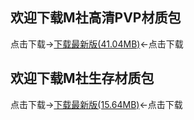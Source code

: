 ## 欢迎下载M社高清PVP材质包

点击下载→[下载最新版(41.04MB)](https://pan.baidu.com/s/1pVxSkM9Q3BH8uCNIeEQjjw)←点击下载

## 欢迎下载M社生存材质包
                             
点击下载→[下载最新版(15.64MB)](https://pan.baidu.com/s/1L0tLHR7GLAtQJdQnLt2ACg)←点击下载
